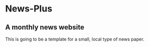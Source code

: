 # News-Plus
## A monthly news website
This is going to be a template for a small, local type of news paper.
